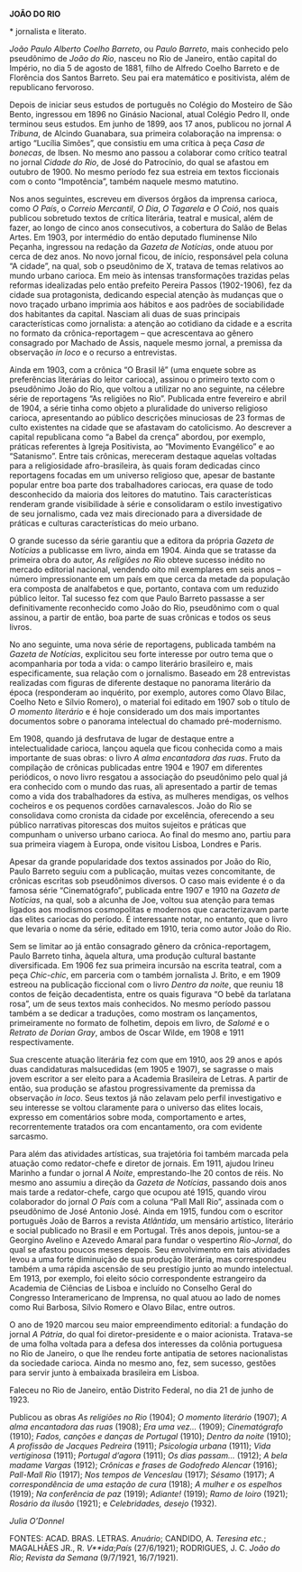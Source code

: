 **JOÃO DO RIO**

\* jornalista e literato.

*João Paulo Alberto Coelho Barreto*, ou *Paulo Barreto*, mais conhecido
pelo pseudônimo de *João do Rio*, nasceu no Rio de Janeiro, então
capital do Império, no dia 5 de agosto de 1881, filho de Alfredo Coelho
Barreto e de Florência dos Santos Barreto. Seu pai era matemático e
positivista, além de republicano fervoroso.

Depois de iniciar seus estudos de português no Colégio do Mosteiro de
São Bento, ingressou em 1896 no Ginásio Nacional, atual Colégio Pedro
II, onde terminou seus estudos. Em junho de 1899, aos 17 anos, publicou
no jornal *A Tribuna*, de Alcindo Guanabara, sua primeira colaboração na
imprensa: o artigo “Lucília Simões”, que consistiu em uma crítica à peça
*Casa de bonecas*, de Ibsen. No mesmo ano passou a colaborar como
crítico teatral no jornal *Cidade do Rio*, de José do Patrocínio, do
qual se afastou em outubro de 1900. No mesmo período fez sua estreia em
textos ficcionais com o conto “Impotência”, também naquele mesmo
matutino.

Nos anos seguintes, escreveu em diversos órgãos da imprensa carioca,
como *O País*, o *Correio Mercantil*, *O Dia*, *O Tagarela* e *O Coió*,
nos quais publicou sobretudo textos de crítica literária, teatral e
musical, além de fazer, ao longo de cinco anos consecutivos, a cobertura
do Salão de Belas Artes. Em 1903, por intermédio do então deputado
fluminense Nilo Peçanha, ingressou na redação da *Gazeta de Notícias*,
onde atuou por cerca de dez anos. No novo jornal ficou, de início,
responsável pela coluna “A cidade”, na qual, sob o pseudônimo de X,
tratava de temas relativos ao mundo urbano carioca. Em meio às intensas
transformações trazidas pelas reformas idealizadas pelo então prefeito
Pereira Passos (1902-1906), fez da cidade sua protagonista, dedicando
especial atenção às mudanças que o novo traçado urbano imprimia aos
hábitos e aos padrões de sociabilidade dos habitantes da capital.
Nasciam ali duas de suas principais características como jornalista: a
atenção ao cotidiano da cidade e a escrita no formato da
crônica-reportagem – que acrescentava ao gênero consagrado por Machado
de Assis, naquele mesmo jornal, a premissa da observação *in loco* e o
recurso a entrevistas.

Ainda em 1903, com a crônica “O Brasil lê” (uma enquete sobre as
preferências literárias do leitor carioca), assinou o primeiro texto com
o pseudônimo João do Rio, que voltou a utilizar no ano seguinte, na
célebre série de reportagens “As religiões no Rio”. Publicada entre
fevereiro e abril de 1904, a série tinha como objeto a pluralidade do
universo religioso carioca, apresentando ao público descrições
minuciosas de 23 formas de culto existentes na cidade que se afastavam
do catolicismo. Ao descrever a capital republicana como “a Babel da
crença” abordou, por exemplo, práticas referentes à Igreja Positivista,
ao “Movimento Evangélico” e ao “Satanismo”. Entre tais crônicas,
mereceram destaque aquelas voltadas para a religiosidade
afro-brasileira, às quais foram dedicadas cinco reportagens focadas em
um universo religioso que, apesar de bastante popular entre boa parte
dos trabalhadores cariocas, era quase de todo desconhecido da maioria
dos leitores do matutino. Tais características renderam grande
visibilidade à série e consolidaram o estilo investigativo de seu
jornalismo, cada vez mais direcionado para a diversidade de práticas e
culturas características do meio urbano.

O grande sucesso da série garantiu que a editora da própria *Gazeta de
Notícias* a publicasse em livro, ainda em 1904. Ainda que se tratasse da
primeira obra do autor, *As religiões no Rio* obteve sucesso inédito no
mercado editorial nacional, vendendo oito mil exemplares em seis anos –
número impressionante em um país em que cerca da metade da população era
composta de analfabetos e que, portanto, contava com um reduzido público
leitor. Tal sucesso fez com que Paulo Barreto passasse a ser
definitivamente reconhecido como João do Rio, pseudônimo com o qual
assinou, a partir de então, boa parte de suas crônicas e todos os seus
livros.

No ano seguinte, uma nova série de reportagens, publicada também na
*Gazeta de Notícias*, explicitou seu forte interesse por outro tema que
o acompanharia por toda a vida: o campo literário brasileiro e, mais
especificamente, sua relação com o jornalismo. Baseado em 28 entrevistas
realizadas com figuras de diferente destaque no panorama literário da
época (responderam ao inquérito, por exemplo, autores como Olavo Bilac,
Coelho Neto e Sílvio Romero), o material foi editado em 1907 sob o
título de *O momento literário* e é hoje considerado um dos mais
importantes documentos sobre o panorama intelectual do chamado
pré-modernismo.

Em 1908, quando já desfrutava de lugar de destaque entre a
intelectualidade carioca, lançou aquela que ficou conhecida como a mais
importante de suas obras: o livro *A alma encantadora das ruas*. Fruto
da compilação de crônicas publicadas entre 1904 e 1907 em diferentes
periódicos, o novo livro resgatou a associação do pseudônimo pelo qual
já era conhecido com o mundo das ruas, ali apresentado a partir de temas
como a vida dos trabalhadores da estiva, as mulheres mendigas, os velhos
cocheiros e os pequenos cordões carnavalescos. João do Rio se
consolidava como cronista da cidade por excelência, oferecendo a seu
público narrativas pitorescas dos muitos sujeitos e práticas que
compunham o universo urbano carioca. Ao final do mesmo ano, partiu para
sua primeira viagem à Europa, onde visitou Lisboa, Londres e Paris.

Apesar da grande popularidade dos textos assinados por João do Rio,
Paulo Barreto seguiu com a publicação, muitas vezes concomitante, de
crônicas escritas sob pseudônimos diversos. O caso mais evidente é o da
famosa série “Cinematógrafo”, publicada entre 1907 e 1910 na *Gazeta de
Notícias*, na qual, sob a alcunha de Joe, voltou sua atenção para temas
ligados aos modismos cosmopolitas e modernos que caracterizavam parte
das elites cariocas do período. É interessante notar, no entanto, que o
livro que levaria o nome da série, editado em 1910, teria como autor
João do Rio.

Sem se limitar ao já então consagrado gênero da crônica-reportagem,
Paulo Barreto tinha, àquela altura, uma produção cultural bastante
diversificada. Em 1906 fez sua primeira incursão na escrita teatral, com
a peça *Chic-chic*, em parceria com o também jornalista J. Brito, e em
1909 estreou na publicação ficcional com o livro *Dentro da noite*, que
reuniu 18 contos de feição decadentista, entre os quais figurava “O bebê
da tarlatana rosa”, um de seus textos mais conhecidos. No mesmo período
passou também a se dedicar a traduções, como mostram os lançamentos,
primeiramente no formato de folhetim, depois em livro, de *Salomé* e o
*Retrato de Dorian Gray*, ambos de Oscar Wilde, em 1908 e 1911
respectivamente.

Sua crescente atuação literária fez com que em 1910, aos 29 anos e após
duas candidaturas malsucedidas (em 1905 e 1907), se sagrasse o mais
jovem escritor a ser eleito para a Academia Brasileira de Letras. A
partir de então, sua produção se afastou progressivamente da premissa da
observação *in loco*. Seus textos já não zelavam pelo perfil
investigativo e seu interesse se voltou claramente para o universo das
elites locais, expresso em comentários sobre moda, comportamento e
artes, recorrentemente tratados ora com encantamento, ora com evidente
sarcasmo.

Para além das atividades artísticas, sua trajetória foi também marcada
pela atuação como redator-chefe e diretor de jornais. Em 1911, ajudou
Irineu Marinho a fundar o jornal *A Noite*, emprestando-lhe 20 contos de
réis. No mesmo ano assumiu a direção da *Gazeta de* *Notícias*, passando
dois anos mais tarde a redator-chefe, cargo que ocupou até 1915, quando
virou colaborador do jornal *O País* com a coluna “Pall Mall Rio”,
assinada com o pseudônimo de José Antonio José. Ainda em 1915, fundou
com o escritor português João de Barros a revista *Atlântida*, um
mensário artístico, literário e social publicado no Brasil e em
Portugal. Três anos depois, juntou-se a Georgino Avelino e Azevedo
Amaral para fundar o vespertino *Rio-Jornal*, do qual se afastou poucos
meses depois. Seu envolvimento em tais atividades levou a uma forte
diminuição de sua produção literária, mas correspondeu também a uma
rápida ascensão de seu prestígio junto ao mundo intelectual. Em 1913,
por exemplo, foi eleito sócio correspondente estrangeiro da Academia de
Ciências de Lisboa e incluído no Conselho Geral do Congresso
Interamericano de Imprensa, no qual atuou ao lado de nomes como Rui
Barbosa, Sílvio Romero e Olavo Bilac, entre outros.

O ano de 1920 marcou seu maior empreendimento editorial: a fundação do
jornal *A Pátria*, do qual foi diretor-presidente e o maior acionista.
Tratava-se de uma folha voltada para a defesa dos interesses da colônia
portuguesa no Rio de Janeiro, o que lhe rendeu forte antipatia de
setores nacionalistas da sociedade carioca. Ainda no mesmo ano, fez, sem
sucesso, gestões para servir junto à embaixada brasileira em Lisboa.

Faleceu no Rio de Janeiro, então Distrito Federal, no dia 21 de junho de
1923.

Publicou as obras *As religiões no Rio* (1904); *O momento literário*
(1907); *A alma* *encantadora das ruas* (1908); *Era uma vez…* (1909);
*Cinematógrafo* (1910); *Fados,* *canções e danças de Portugal* (1910);
*Dentro da noite* (1910); *A profissão de Jacques* *Pedreira* (1911);
*Psicologia urbana* (1911); *Vida vertiginosa* (1911); *Portugal
d’agora* (1911); *Os dias passam…* (1912); *A bela madame Vargas*
(1912); *Crônicas e frases de* *Godofredo Alencar* (1916); *Pall-Mall
Rio* (1917); *Nos tempos de Venceslau* (1917); *Sésamo* (1917); *A
correspondência de uma estação de cura* (1918); *A mulher e os espelhos*
(1919); *Na conferência de paz* (1919); *Adiante!* (1919); *Ramo de
loiro* (1921); *Rosário da ilusão* (1921); e *Celebridades, desejo*
(1932).

*Julia O’Donnel*

FONTES: ACAD. BRAS. LETRAS. *Anuário*; CANDIDO, A. *Teresina etc.*;
MAGALHÃES JR., R. *V**ida*;*País* (27/6/1921); RODRIGUES, J. C. *João do
Rio*; *Revista da Semana* (9/7/1921, 16/7/1921).
